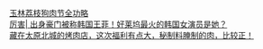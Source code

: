   
[玉林荔枝狗肉节全功略](http://www.dianyue.me/archives/876/0qrod60imc1w13fp/)  
[厉害| 出身豪门被称韩国王菲！好莱坞最火的韩国女演员是她？](http://www.dianyue.me/archives/738/yvhjr60fv0hs3vjt/)  
[藏在太原北城的烤肉店，这次福利有点大，秘制料腌制的肉，比较正！](http://www.dianyue.me/archives/827/36lvei9mnuqldbd7/)